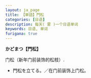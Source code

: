 ```yaml
---
layout: ja_page
title: 【単語】門松
categories: [日语]
description: 每天( 雾 )一个日语单词
keywords: 日语, 单词
furigana: true
---
```


**かどまつ【門松】**

门松（新年门前装饰的松枝）.
-	門松を立てる。／在门前装饰上门松。
